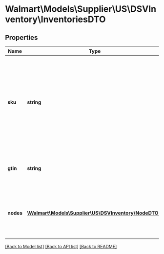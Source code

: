 # Walmart\Models\Supplier\US\DSVInventory\InventoriesDTO

## Properties

Name | Type | Description | Notes
------------ | ------------- | ------------- | -------------
**sku** | **string** | Indicates the stock keeping unit (SKU) item identifier.    This is a product identifier provided by the drop ship vendor (DSV) to identify each item. |
**gtin** | **string** | Indicates the global trade item number (GTIN) item identifier. |
**nodes** | [**\Walmart\Models\Supplier\US\DSVInventory\NodeDTO[]**](NodeDTO.md) | Indicates an array for nodes, to include ship node and allocated quantity. | [optional]


[[Back to Model list]](./) [[Back to API list]](../../../../../README.md#supported-apis) [[Back to README]](../../../../../README.md)
